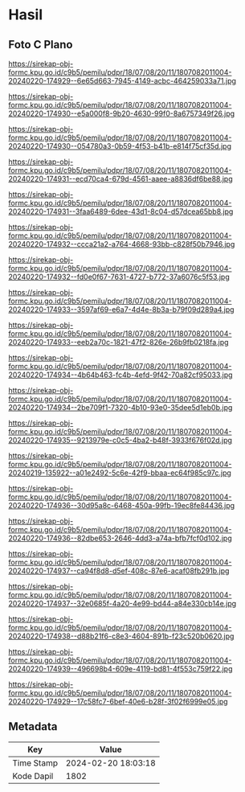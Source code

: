 # Hasil

## Foto C Plano

https://sirekap-obj-formc.kpu.go.id/c9b5/pemilu/pdpr/18/07/08/20/11/1807082011004-20240220-174929--6e65d663-7945-4149-acbc-464259033a71.jpg

https://sirekap-obj-formc.kpu.go.id/c9b5/pemilu/pdpr/18/07/08/20/11/1807082011004-20240220-174930--e5a000f8-9b20-4630-99f0-8a6757349f26.jpg

https://sirekap-obj-formc.kpu.go.id/c9b5/pemilu/pdpr/18/07/08/20/11/1807082011004-20240220-174930--054780a3-0b59-4f53-b41b-e814f75cf35d.jpg

https://sirekap-obj-formc.kpu.go.id/c9b5/pemilu/pdpr/18/07/08/20/11/1807082011004-20240220-174931--ecd70ca4-679d-4561-aaee-a8836df6be88.jpg

https://sirekap-obj-formc.kpu.go.id/c9b5/pemilu/pdpr/18/07/08/20/11/1807082011004-20240220-174931--3faa6489-6dee-43d1-8c04-d57dcea65bb8.jpg

https://sirekap-obj-formc.kpu.go.id/c9b5/pemilu/pdpr/18/07/08/20/11/1807082011004-20240220-174932--ccca21a2-a764-4668-93bb-c828f50b7946.jpg

https://sirekap-obj-formc.kpu.go.id/c9b5/pemilu/pdpr/18/07/08/20/11/1807082011004-20240220-174932--fd0e0f67-7631-4727-b772-37a6076c5f53.jpg

https://sirekap-obj-formc.kpu.go.id/c9b5/pemilu/pdpr/18/07/08/20/11/1807082011004-20240220-174933--3597af69-e6a7-4d4e-8b3a-b79f09d289a4.jpg

https://sirekap-obj-formc.kpu.go.id/c9b5/pemilu/pdpr/18/07/08/20/11/1807082011004-20240220-174933--eeb2a70c-1821-47f2-826e-26b9fb0218fa.jpg

https://sirekap-obj-formc.kpu.go.id/c9b5/pemilu/pdpr/18/07/08/20/11/1807082011004-20240220-174934--4b64b463-fc4b-4efd-9f42-70a82cf95033.jpg

https://sirekap-obj-formc.kpu.go.id/c9b5/pemilu/pdpr/18/07/08/20/11/1807082011004-20240220-174934--2be709f1-7320-4b10-93e0-35dee5d1eb0b.jpg

https://sirekap-obj-formc.kpu.go.id/c9b5/pemilu/pdpr/18/07/08/20/11/1807082011004-20240220-174935--9213979e-c0c5-4ba2-b48f-3933f676f02d.jpg

https://sirekap-obj-formc.kpu.go.id/c9b5/pemilu/pdpr/18/07/08/20/11/1807082011004-20240219-135922--a01e2492-5c6e-42f9-bbaa-ec64f985c97c.jpg

https://sirekap-obj-formc.kpu.go.id/c9b5/pemilu/pdpr/18/07/08/20/11/1807082011004-20240220-174936--30d95a8c-6468-450a-99fb-19ec8fe84436.jpg

https://sirekap-obj-formc.kpu.go.id/c9b5/pemilu/pdpr/18/07/08/20/11/1807082011004-20240220-174936--82dbe653-2646-4dd3-a74a-bfb7fcf0d102.jpg

https://sirekap-obj-formc.kpu.go.id/c9b5/pemilu/pdpr/18/07/08/20/11/1807082011004-20240220-174937--ca94f8d8-d5ef-408c-87e6-acaf08fb291b.jpg

https://sirekap-obj-formc.kpu.go.id/c9b5/pemilu/pdpr/18/07/08/20/11/1807082011004-20240220-174937--32e0685f-4a20-4e99-bd44-a84e330cb14e.jpg

https://sirekap-obj-formc.kpu.go.id/c9b5/pemilu/pdpr/18/07/08/20/11/1807082011004-20240220-174938--d88b21f6-c8e3-4604-891b-f23c520b0620.jpg

https://sirekap-obj-formc.kpu.go.id/c9b5/pemilu/pdpr/18/07/08/20/11/1807082011004-20240220-174939--496698b4-609e-4119-bd81-4f553c759f22.jpg

https://sirekap-obj-formc.kpu.go.id/c9b5/pemilu/pdpr/18/07/08/20/11/1807082011004-20240220-174929--17c58fc7-6bef-40e6-b28f-3f02f6999e05.jpg


## Metadata

| Key        | Value               |
| ---------- | ------------------- |
| Time Stamp | 2024-02-20 18:03:18 |
| Kode Dapil | 1802                |



